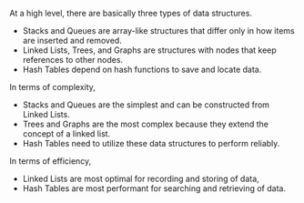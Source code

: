 At a high level, there are basically three types of data structures. 
- Stacks and Queues are array-like structures that differ only in how items are inserted and removed. 
- Linked Lists, Trees, and Graphs are structures with nodes that keep references to other nodes. 
- Hash Tables depend on hash functions to save and locate data.

In terms of complexity, 
- Stacks and Queues are the simplest and can be constructed from Linked Lists. 
- Trees and Graphs are the most complex because they extend the concept of a linked list. 
- Hash Tables need to utilize these data structures to perform reliably. 

In terms of efficiency, 
- Linked Lists are most optimal for recording and storing of data, 
- Hash Tables are most performant for searching and retrieving of data.
